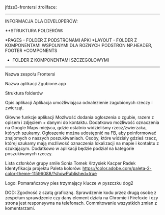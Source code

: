 jfdzs3-frontersi :trollface:


--------------------------------
INFORMACJA DLA DEVELOPERÓW:

**STRUKTURA FOLDERÓW:

*PAGES 
    - FOLDER Z PODSTRONAMI APKI
*LAYOUT
    - FOLDER Z KOMPONENTAMI WSPOLNYMI DLA ROZNYCH PODSTRON NP.HEADER, FOOTER
*COMPONENTS
  - FOLDER Z KOMPONENTAMI SZCZEGOLOWYMI

------------------------------

Nazwa zespołu
Frontersi

Nazwa aplikacji
Zgubione.app

Struktura folderów


Opis aplikacji
Aplikacja umożliwiająca odnalezienie zagubionych rzeczy i zwierząt.

Główne funkcje aplikacji
Możlwość dodania ogłoszenia o zgubie, razem z opisem i zdjęciem + danymi do kontaktu. Dodatkowo możliwość oznaczenia na Google Maps miejsca, gdzie ostatnio widzieliśmy rzecz/zwierzaka, których szukamy. Ogłoszenie można udostępnić na FB, aby poinformować znajomych o naszych poszukiwaniach. Osoby, które widziały gdzieś rzecz, której szukamy mają możliwość oznaczenia lokalizacji na mapie i kontaktu z szukającym. Dodatkowo w aplikacji będzie podział na kategorie poszukiwanych rzeczy.

Lista członków grupy  smile
Sonia
Tomek
Krzysiek
Kacper
Radek
Identyfikacja projektu
Paleta kolorów: https://color.adobe.com/paleta-2-color-theme-11596088/?showPublished=true

Logo: Pomarańczowy pies trzymający klucze w pyszczku  dog2

DOD:
Zgodność z szatą graficzną.
Sprawdzenie kodu przez drugą osobę z zespołum sprawdzenie czy dany element działa na Chromie i Firefoxie i czy strona jest responsywna na telefonach.
Commitowanie wszystkich zmian z komentarzami.

